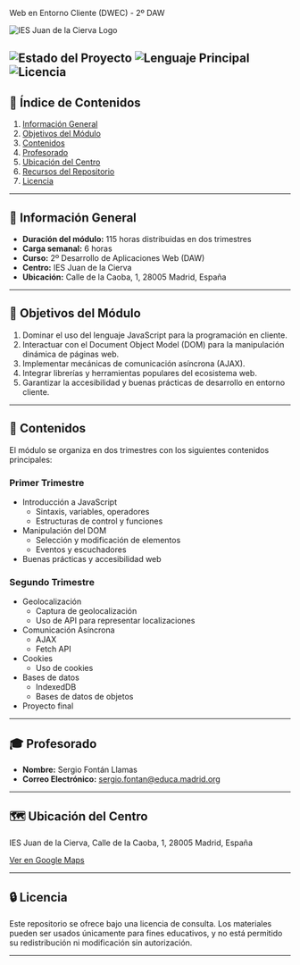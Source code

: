  Web en Entorno Cliente (DWEC) - 2º DAW

![IES Juan de la Cierva Logo](https://encrypted-tbn0.gstatic.com/images?q=tbn:ANd9GcSNsIlhWJnmvvvygKeqq_gMhG6GEYUaUWOTIMHjq9Cgm_piDHPeNhR--FtJgZzguiIMS50&usqp=CAU)

![Estado del Proyecto](https://img.shields.io/badge/Estado-En%20curso-brightgreen)
![Lenguaje Principal](https://img.shields.io/badge/Lenguaje-JavaScript-yellow)
![Licencia](https://img.shields.io/badge/Licencia-Consulta-lightgrey)
---

## 🔼 Índice de Contenidos

1. [Información General](#información-general)
2. [Objetivos del Módulo](#objetivos-del-módulo)
3. [Contenidos](#contenidos)
4. [Profesorado](#profesorado)
5. [Ubicación del Centro](#ubicación-del-centro)
6. [Recursos del Repositorio](#recursos-del-repositorio)
7. [Licencia](#licencia)

---

## 🔱 Información General

- **Duración del módulo:** 115 horas distribuidas en dos trimestres
- **Carga semanal:** 6 horas
- **Curso:** 2º Desarrollo de Aplicaciones Web (DAW)
- **Centro:** IES Juan de la Cierva
- **Ubicación:** Calle de la Caoba, 1, 28005 Madrid, España

---

## 🔬 Objetivos del Módulo

1. Dominar el uso del lenguaje JavaScript para la programación en cliente.
2. Interactuar con el Document Object Model (DOM) para la manipulación dinámica de páginas web.
3. Implementar mecánicas de comunicación asíncrona (AJAX).
4. Integrar librerías y herramientas populares del ecosistema web.
5. Garantizar la accesibilidad y buenas prácticas de desarrollo en entorno cliente.

---

## 🔄 Contenidos

El módulo se organiza en dos trimestres con los siguientes contenidos principales:

### Primer Trimestre
- Introducción a JavaScript
  - Sintaxis, variables, operadores
  - Estructuras de control y funciones
- Manipulación del DOM
  - Selección y modificación de elementos
  - Eventos y escuchadores
- Buenas prácticas y accesibilidad web

### Segundo Trimestre

- Geolocalización
  - Captura de geolocalización
  - Uso de API para representar localizaciones
- Comunicación Asíncrona
  - AJAX
  - Fetch API
- Cookies
  - Uso de cookies
- Bases de datos
  - IndexedDB
  - Bases de datos de objetos
- Proyecto final

---

## 🎓 Profesorado

- **Nombre:** Sergio Fontán Llamas
- **Correo Electrónico:** [sergio.fontan@educa.madrid.org](mailto:sergio.fontan@educa.madrid.org)

---

## 🗺️ Ubicación del Centro

IES Juan de la Cierva, Calle de la Caoba, 1, 28005 Madrid, España

[Ver en Google Maps](https://www.google.com/maps/place/IES+Juan+de+la+Cierva/@40.4022742,-3.7064409,17z/data=!3m1!4b1!4m6!3m5!1s0xd4227cd87d00125:0xb9494bd1625bc449!8m2!3d40.4022742!4d-3.7064409!16s%2Fg%2F1thq1_z9?entry=ttu&g_ep=EgoyMDI0MTIxMS4wIKXMDSoASAFQAw%3D%3D)

---

## 🔒 Licencia

Este repositorio se ofrece bajo una licencia de consulta. Los materiales pueden ser usados únicamente para fines educativos, y no está permitido su redistribución ni modificación sin autorización.

---